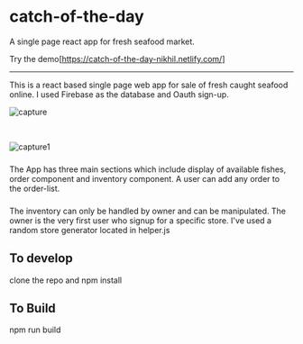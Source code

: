 # catch-of-the-day 
A single page react app for fresh seafood market.

Try the demo[https://catch-of-the-day-nikhil.netlify.com/]
<hr>

This is a react based single page web app for sale of fresh caught seafood online. 
I used Firebase as the database and Oauth sign-up.

![capture](https://user-images.githubusercontent.com/30730696/51416201-78fadd00-1b9e-11e9-8d04-bbc0ca428d76.JPG)

<br>

![capture1](https://user-images.githubusercontent.com/30730696/51416236-a051aa00-1b9e-11e9-9912-a088a361d282.JPG)


###
The App has three main sections which include display of available fishes, order component and inventory component.
A user can add any order to the order-list.

###
The inventory can only be handled by owner and can be manipulated. The owner is the very first user who signup for a specific store.
I've used a random store generator located in helper.js

## To develop
clone the repo and npm install

## To Build
npm run build





  
